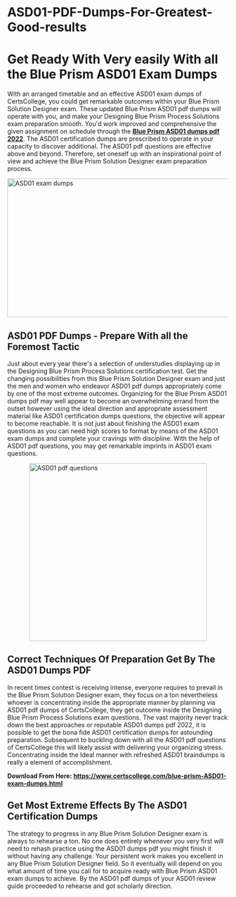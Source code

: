 # ASD01-PDF-Dumps-For-Greatest-Good-results<h1><strong>Get Ready With Very easily With all the Blue Prism ASD01 Exam Dumps&nbsp;</strong></h1>
<p><span style="font-weight: 400;">With an arranged timetable and an effective  ASD01 exam dumps of CertsCollege, you could get remarkable outcomes within your Blue Prism Solution Designer exam. These updated Blue Prism ASD01 pdf dumps will operate with you, and make your Designing Blue Prism Process Solutions exam preparation smooth. You'd work improved and comprehensive the given assignment on schedule through the <strong><a href="https://www.certscollege.com/blue-prism-ASD01-exam-dumps.html">Blue Prism ASD01 dumps pdf 2022</a></strong>. The ASD01 certification dumps are prescribed to operate in your capacity to discover additional. The  ASD01 pdf questions are effective above and beyond. Therefore, set oneself up with an inspirational point of view and achieve the Blue Prism Solution Designer exam preparation process.&nbsp;</span></p>
<p><span style="font-weight: 400;"><img style="display: block; margin-left: auto; margin-right: auto;" src="https://i.ibb.co/CPDK3ps/Yellow-and-Blue-Initiative-Blog-Banner.png" alt="ASD01 exam dumps" width="559" height="315" /></span></p>
<h2><strong>ASD01 PDF Dumps - Prepare With all the Foremost Tactic</strong></h2>
<p><span style="font-weight: 400;">Just about every year there's a selection of understudies displaying up in the Designing Blue Prism Process Solutions certification test. Get the changing possibilities from this Blue Prism Solution Designer exam and just the men and women who endeavor ASD01 pdf dumps appropriately come by one of the most extreme outcomes. Organizing for the Blue Prism ASD01 dumps pdf may well appear to become an overwhelming errand from the outset however using the ideal direction and appropriate assessment material like ASD01 certification dumps questions, the objective will appear to become reachable. It is not just about finishing the ASD01 exam questions as you can need high scores to format by means of the ASD01 exam dumps and complete your cravings with discipline. With the help of ASD01 pdf questions, you may get remarkable imprints in ASD01 exam questions.</span></p>
<p><span style="font-weight: 400;"><a href="https://tinyurl.com/ycj9uf29"><img style="display: block; margin-left: auto; margin-right: auto;" src="https://i.ibb.co/9tMrhdY/Teacher-Appreciation-Invitation.png" alt="ASD01 pdf questions " width="404" height="404" /></a></span></p>
<h2><strong>Correct Techniques Of Preparation Get By The ASD01 Dumps PDF</strong></h2>
<p><span style="font-weight: 400;">In recent times contest is receiving intense, everyone requires to prevail in the Blue Prism Solution Designer exam, they focus on a ton nevertheless whoever is concentrating inside the appropriate manner by planning via ASD01 pdf dumps of CertsCollege, they get outcome inside the Designing Blue Prism Process Solutions exam questions. The vast majority never track down the best approaches or reputable ASD01 dumps pdf 2022, it is possible to get the bona fide ASD01 certification dumps for astounding preparation. Subsequent to buckling down with all the  ASD01 pdf questions of CertsCollege this will likely assist with delivering your organizing stress. Concentrating inside the Ideal manner with refreshed ASD01 braindumps is really a element of accomplishment.</span></p>
<p><span style="font-weight: 400;"><strong>Download From Here: <a href="https://www.certscollege.com/blue-prism-ASD01-exam-dumps.html">https://www.certscollege.com/blue-prism-ASD01-exam-dumps.html</a></strong></span></p>
<h2><strong>Get Most Extreme Effects By The ASD01 Certification Dumps</strong></h2>
<p><span style="font-weight: 400;">The strategy to progress in any Blue Prism Solution Designer exam is always to rehearse a ton. No one does entirely whenever you very first will need to rehash practice using the ASD01 dumps pdf you might finish it without having any challenge. Your persistent work makes you excellent in any Blue Prism Solution Designer field. So it eventually will depend on you what amount of time you call for to acquire ready with Blue Prism ASD01 exam dumps to achieve. By the ASD01 pdf dumps of your ASD01 review guide proceeded to rehearse and got scholarly direction.</span></p>
